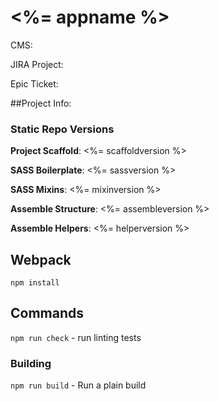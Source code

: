 # <%= appname %>

CMS:

JIRA Project:

Epic Ticket:

##Project Info:

### Static Repo Versions

**Project Scaffold**: <%= scaffoldversion %>
 
**SASS Boilerplate**: <%= sassversion %>

**SASS Mixins**: <%= mixinversion %>

**Assemble Structure**: <%= assembleversion %>

**Assemble Helpers**: <%= helperversion %>

## Webpack

`npm install`

## Commands

`npm run check` - run linting tests

### Building

`npm run build` - Run a plain build

